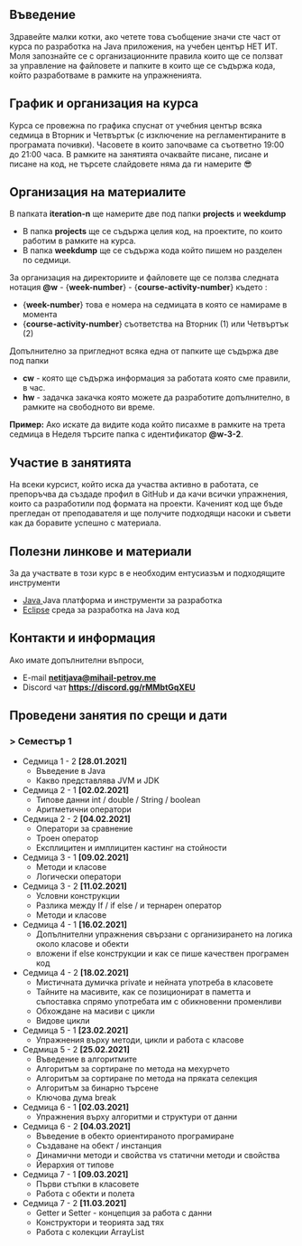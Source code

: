 ## Въведение
Здравейте малки котки, ако четете това съобщение значи сте част от курса по разработка на Java приложения, на учебен център НЕТ ИТ. Моля запознайте се с организационните правила които ще се ползват за управление на файловете и папките в които ще се съдържа кода, който разработваме в рамките на упражненията. 
## График и организация на курса
Курса се провежна по графика спуснат от учебния център всяка седмица в Вторник и Четвъртък (с изключение на регламентираните в програмата почивки). Часовете в които започваме са съответно 19:00 до 21:00 часа. В рамките на занятията очаквайте писане, писане и писане на код, не търсете слайдовете няма да ги намерите 😎
## Организация на материалите
В папката **iteration-n** ще намерите две под папки **projects** и **weekdump** 
- В папка **projects** ще се съдържа целия код, на проектите, по които работим в рамките на курса. 
- В папка **weekdump** ще се съдържа кода който пишем но разделен по седмици. 

За организация на директориите и файловете ще се ползва следната нотация
**@w** - {**week-number**} - {**course-activity-number**} където :
- {**week-number**} това е номера на седмицата в която се намираме в момента
- {**course-activity-number**} съответства на Вторник (1) или Четвъртък (2)

Допълнително за пригледнот всяка една от папките ще съдържа две под папки
- **cw** - която ще съдържа информация за работата която сме правили, в час.
- **hw** - задачка закачка която можете да разработите допълнително, в рамките на свободното ви време.

**Пример:** 
Ако искате да видите кода който писахме в рамките на трета седмица в Неделя търсите папка с идентификатор **@w-3-2**. 

## Участие в занятията
На всеки курсист, който иска да участва активно в работата, се препоръчва да създаде профил в GitHub и да качи всички упражнения, които са разработили под формата на проекти. Каченият код ще бъде прегледан от преподавателя и ще получите подходящи насоки и съвети как да боравите успешно с материала.

## Полезни линкове и материали
За да участвате в този курс в е необходим ентусиазъм и подходящите инструменти 
- [Java ](https://www.oracle.com/java/technologies/javase-downloads.html)  Java платформа и инструменти за разработка
- [Eclipse](https://www.eclipse.org/)                среда за разработка на Java код

## Контакти и информация 
Ако имате допълнителни въпроси, 
- E-mail  **netitjava@mihail-petrov.me**
- Discord чат **https://discord.gg/rMMbtGqXEU**

## Проведени занятия по срещи и дати

### > Семестър 1

- Седмица 1 - 2 **[28.01.2021]**
  - Въведение в Java
  - Какво представлява JVM и JDK 
- Седмица 2 - 1 **[02.02.2021]**
  - Типове данни int / double / String / boolean
  - Аритметични оператори
- Седмица 2 - 2 **[04.02.2021]**
  - Оператори за сравнение 
  - Троен оператор
  - Експлицитен и имплицитен кастинг на стойности
- Седмица 3 - 1 **[09.02.2021]**
  - Методи и класове
  - Логически оператори
- Седмица 3 - 2 **[11.02.2021]**
  - Условни конструкции
  - Разлика между If / if else / и тернарен оператор
  - Методи и класове
- Седмица 4 - 1 **[16.02.2021]**
  - Допълнителни упражнения свързани с организирането на логика около класове и обекти
  - вложени if else конструкции и как се пише качествен програмен код
- Седмица 4 - 2 **[18.02.2021]**
  - Мистичната думичка private и нейната употреба в класовете
  - Тайните на масивите, как се позиционират в паметта и съпоставка спрямо употребата им с обикновенни променливи
  - Обхождане на масиви с цикли
  - Видове цикли
- Седмица 5 - 1 **[23.02.2021]**
  - Упражнения върху методи, цикли и работа с класове
- Седмица 5 - 2 **[25.02.2021]**
  - Въведение в алгоритмите
  - Алгоритъм за сортиране по метода на мехурчето
  - Алгоритъм за сортиране по метода на пряката селекция
  - Алгоритъм за бинарно търсене
  - Ключова дума break
- Седмица 6 - 1 **[02.03.2021]**
  - Упражнения върху алгоритми и структури от данни
- Седмица 6 - 2 **[04.03.2021]**
  - Въведение в обекто ориентираното програмиране
  - Създаване на обект / инстанция
  - Динамични методи и свойства vs статични методи и свойства
  - Йерархия от типове
- Седмица 7 - 1 **[09.03.2021]**
  - Първи стъпки в класовете
  - Работа с обекти и полета
- Седмица 7 - 2 **[11.03.2021]**
  - Getter и Setter - концепция за работа с данни
  - Конструктори и теорията зад тях
  - Работа с колекции ArrayList